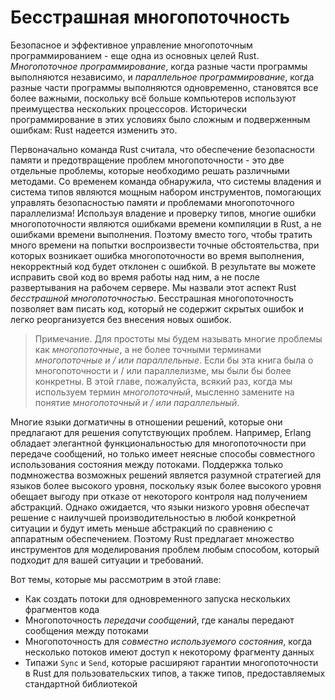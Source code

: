 # Бесстрашная многопоточность

Безопасное и эффективное управление многопоточным программированием - еще одна из основных целей Rust. *Многопоточное программирование*, когда разные части программы выполняются независимо, и *параллельное программирование*, когда разные части программы выполняются одновременно, становятся все более важными, поскольку всё больше компьютеров используют преимущества нескольких процессоров. Исторически программирование в этих условиях было сложным и подверженным ошибкам: Rust надеется изменить это.

Первоначально команда Rust считала, что обеспечение безопасности памяти и предотвращение проблем многопоточности - это две отдельные проблемы, которые необходимо решать различными методами. Со временем команда обнаружила, что системы владения и система типов являются мощным набором инструментов, помогающих управлять безопасностью памяти *и* проблемами многопоточного параллелизма! Используя владение и проверку типов, многие ошибки многопоточности являются ошибками времени компиляции в Rust, а не ошибками времени выполнения. Поэтому вместо того, чтобы тратить много времени на попытки воспроизвести точные обстоятельства, при которых возникает ошибка многопоточности во время выполнения, некорректный код будет отклонен с ошибкой. В результате вы можете исправить свой код во время работы над ним, а не после развертывания на рабочем сервере. Мы назвали этот аспект Rust *бесстрашной* *многопоточностью*. Бесстрашная многопоточность позволяет вам писать код, который не содержит скрытых ошибок и легко реорганизуется без внесения новых ошибок.

> Примечание. Для простоты мы будем называть многие проблемы как *многопоточные*, а не более точными терминами *многопоточные и / или параллельные*. Если бы эта книга была о многопоточности и / или параллелизме, мы были бы более конкретны. В этой главе, пожалуйста, всякий раз, когда мы используем термин *многопоточный*, мысленно замените на понятие *многопоточный и / или параллельный*.

Многие языки догматичны в отношении решений, которые они предлагают для решения сопутствующих проблем. Например, Erlang обладает элегантной функциональностью для многопоточности при передаче сообщений, но только имеет неясные способы совместного использования состояния между потоками. Поддержка только подмножества возможных решений является разумной стратегией для языков более высокого уровня, поскольку язык более высокого уровня обещает выгоду при отказе от некоторого контроля над получением абстракций. Однако ожидается, что языки низкого уровня обеспечат решение с наилучшей производительностью в любой конкретной ситуации и будут иметь меньше абстракций по сравнению с аппаратным обеспечением. Поэтому Rust предлагает множество инструментов для моделирования проблем любым способом, который подходит для вашей ситуации и требований.

Вот темы, которые мы рассмотрим в этой главе:

- Как создать потоки для одновременного запуска нескольких фрагментов кода
- Многопоточность *передачи сообщений*, где каналы передают сообщения между потоками
- Многопоточность для *совместно используемого состояния*, когда несколько потоков имеют доступ к некоторому фрагменту данных
- Типажи `Sync` и `Send`, которые расширяют гарантии многопоточности в Rust для пользовательских типов, а также типов, предоставляемых стандартной библиотекой
